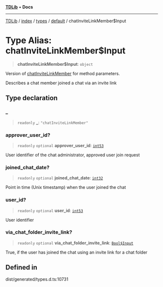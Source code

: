 [**TDLib**](../../../../../../README.md) • **Docs**

***

[TDLib](../../../../../../modules.md) / [index](../../../../../README.md) / [types](../../../README.md) / [default](../README.md) / chatInviteLinkMember$Input

# Type Alias: chatInviteLinkMember$Input

> **chatInviteLinkMember$Input**: `object`

Version of [chatInviteLinkMember](chatInviteLinkMember-1.md) for method parameters.

Describes a chat member joined a chat via an invite link

## Type declaration

### \_

> `readonly` **\_**: `"chatInviteLinkMember"`

### approver\_user\_id?

> `readonly` `optional` **approver\_user\_id**: [`int53`](int53-1.md)

User identifier of the chat administrator, approved user join request

### joined\_chat\_date?

> `readonly` `optional` **joined\_chat\_date**: [`int32`](int32-1.md)

Point in time (Unix timestamp) when the user joined the chat

### user\_id?

> `readonly` `optional` **user\_id**: [`int53`](int53-1.md)

User identifier

### via\_chat\_folder\_invite\_link?

> `readonly` `optional` **via\_chat\_folder\_invite\_link**: [`Bool$Input`](Bool$Input.md)

True, if the user has joined the chat using an invite link for a chat folder

## Defined in

dist/generated/types.d.ts:10731
